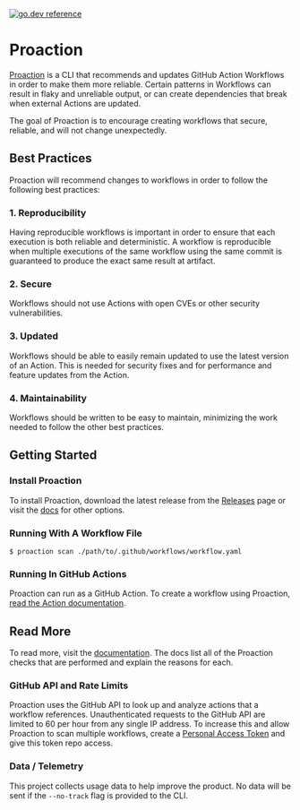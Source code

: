 [![go.dev reference](https://img.shields.io/badge/go.dev-reference-007d9c?logo=go&logoColor=white&style=flat-square)](https://pkg.go.dev/github.com/proactionhq/proaction)

# Proaction

[Proaction](https://proaction.io) is a CLI that recommends and updates GitHub Action Workflows in order to make them more reliable. Certain patterns in Workflows can result in flaky and unreliable output, or can create dependencies that break when external Actions are updated.

The goal of Proaction is to encourage creating workflows that secure, reliable, and will not change unexpectedly.

## Best Practices

Proaction will recommend changes to workflows in order to follow the following best practices:

### 1. Reproducibility

Having reproducible workflows is important in order to ensure that each execution is both reliable and deterministic. A workflow is reproducible when multiple executions of the same workflow using the same commit is guaranteed to produce the exact same result at artifact.

### 2. Secure

Workflows should not use Actions with open CVEs or other security vulnerabilities.

### 3. Updated

Workflows should be able to easily remain updated to use the latest version of an Action. This is needed for security fixes and for performance and feature updates from the Action.

### 4. Maintainability

Workflows should be written to be easy to maintain, minimizing the work needed to follow the other best practices.

## Getting Started

### Install Proaction

To install Proaction, download the latest release from the [Releases](https://github.com/proactionhq/proaction/releases) page or visit the [docs](https://proaction.io/docs/getting-started/installing/) for other options.

### Running With A Workflow File

```shell
$ proaction scan ./path/to/.github/workflows/workflow.yaml
```

### Running In GitHub Actions

Proaction can run as a GitHub Action. To create a workflow using Proaction, [read the Action documentation](https://github.com/proactionhq/proaction/tree/master/action).

## Read More

To read more, visit the [documentation](https://proaction.io). The docs list all of the Proaction checks that are performed and explain the reasons for each.

### GitHub API and Rate Limits

Proaction uses the GitHub API to look up and analyze actions that a workflow references. Unauthenticated requests to the GitHub API are limited to 60 per hour from any single IP address. To increase this and allow Proaction to scan multiple workflows, create a [Personal Access Token](https://help.github.com/en/github/authenticating-to-github/creating-a-personal-access-token-for-the-command-line) and give this token repo access.

### Data / Telemetry

This project collects usage data to help improve the product. No data will be sent if the `--no-track` flag is provided to the CLI.
